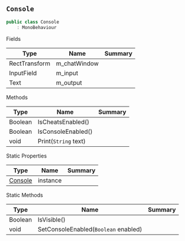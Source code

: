 ## `Console`

```csharp
public class Console
    : MonoBehaviour

```

Fields

| Type | Name | Summary | 
| --- | --- | --- | 
| RectTransform | m_chatWindow |  | 
| InputField | m_input |  | 
| Text | m_output |  | 


Methods

| Type | Name | Summary | 
| --- | --- | --- | 
| Boolean | IsCheatsEnabled() |  | 
| Boolean | IsConsoleEnabled() |  | 
| void | Print(`String` text) |  | 


Static Properties

| Type | Name | Summary | 
| --- | --- | --- | 
| [Console](./Console.md) | instance |  | 


Static Methods

| Type | Name | Summary | 
| --- | --- | --- | 
| Boolean | IsVisible() |  | 
| void | SetConsoleEnabled(`Boolean` enabled) |  | 


